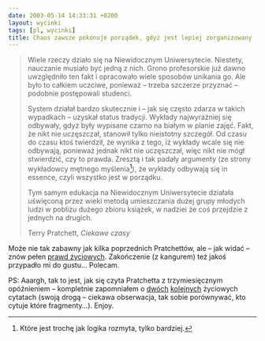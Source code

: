 ```yaml
---
date: 2003-05-14 14:33:31 +0200
layout: wycinki
tags: [pl, wycinki]
title: Chaos zawsze pokonuje porządek, gdyż jest lepiej zorganizowany
---
```


> Wiele rzeczy działo się na Niewidocznym Uniwersytecie. Niestety, nauczanie musiało być jedną z nich. Grono profesorskie już dawno uwzględniło ten fakt i opracowało wiele sposobów unikania go. Ale było to całkiem uczciwe, ponieważ – trzeba szczerze przyznać – podobnie postępowali studenci.
>
> System działał bardzo skutecznie i – jak się często zdarza w takich wypadkach – uzyskał status tradycji. Wykłady najwyraźniej się odbywały, gdyż były wypisane czarno na białym w planie zajęć. Fakt, że nikt nie uczęszczał, stanowił tylko nieistotny szczegół. Od czasu do czasu ktoś twierdził, że wynika z tego, iż wykłady wcale się nie odbywają, ponieważ jednak nikt nie uczęszczał, więc nikt nie mógł stwierdzić, czy to prawda. Zresztą i tak padały argumenty (ze strony wykładowcy mętnego myślenia[^1]), że wykłady odbywają się in essence, czyli wszystko jest w porządku.
>
> Tym samym edukacja na Niewidocznym Uniwersytecie działała uświęconą przez wieki metodą umieszczania dużej grupy młodych ludzi w pobliżu dużego zbioru książek, w nadziei że coś przejdzie z jednych na drugich.
>
> Terry Pratchett, <cite>Ciekawe czasy</cite>

Może nie tak zabawny jak kilka poprzednich Pratchettów, ale – jak widać – znów pełen [prawd życiowych](http://chlip.pl/fiszki/?id=10 'fiszka nr 10'). Zakończenie (z kangurem) też jakoś przypadło mi do gustu… Polecam.

PS: Aaargh, tak to jest, jak się czyta Pratchetta z trzymiesięcznym opóźnieniem – kompletnie zapomniałem o [dwóch](http://mimas.ceti.pl/blog/wpis/1045921743 'MiMaS o szefach projektów') [kolejnych](http://mimas.ceti.pl/blog/wpis/1045735285 'MiMaS o zależnościach pionowych') życiowych cytatach (swoją drogą – ciekawa obserwacja, tak sobie porównywać, kto cytuje które fragmenty…). Enjoy.

[^1]: Które jest trochę jak logika rozmyta, tylko bardziej.
